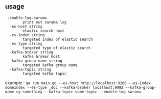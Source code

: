 ## usage
```
 -enable-log-sarama
        print out sarama log
  -es-host string
        elastic search host
  -es-index string
        targeted index of elastic search
  -es-type string
        targeted type of elastic search
  -kafka-broker string
        kafka broker host
  -kafka-group-name string
        targeted kafka group name 
  -kafka-topic string
        targeted kafka topic
```

example : `go run main.go --es-host http://localhost:9200 --es-index someIndex --es-type _doc --kafka-broker localhost:9092 --kafka-group-name cg-something --kafka-topic some-topic --enable-log-sarama`